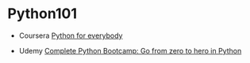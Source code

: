 ﻿# Python101

- Coursera [Python for everybody](https://click.linksynergy.com/deeplink?id=skg/Sko/Ybo&mid=40328&murl=https%3A%2F%2Fwww.coursera.org%2Fspecializations%2Fpython)

- Udemy [Complete Python Bootcamp: Go from zero to hero in Python](https://click.linksynergy.com/deeplink?id=skg/Sko/Ybo&mid=39197&murl=https%3A%2F%2Fwww.udemy.com%2Fcomplete-python-bootcamp%2F) 
